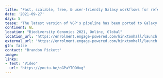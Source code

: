 ```yaml
---
title: "Fast, scalable, free, & user-friendly Galaxy workflows for reference genome assembly"
date: '2021-09-27'
days: 5
tease: "The latest version of VGP's pipeline has been ported to Galaxy."
continent: GL
location: "Biodiversity Genomics 2021, Online, Global"
location_url: "https://enrolment.engage-powered.com/hinxtonhall/launch.aspx?e=1009&siteid=LANDER"
external_url: "https://enrolment.engage-powered.com/hinxtonhall/launch.aspx?e=1009&siteid=LANDER"
gtn: false
contact: "Brandon Pickett"
image: 
links:
- text: "Video"
  url: "https://youtu.be/oGPaYTOOHug"
---
```

